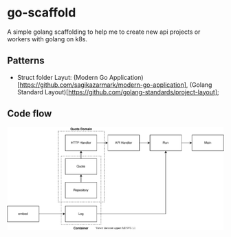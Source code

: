 # go-scaffold

A simple golang scaffolding to help me to create new api projects or workers with golang on k8s.

## Patterns

* Struct folder Layut: (Modern Go Application)[https://github.com/sagikazarmark/modern-go-application], (Golang Standard Layout)[https://github.com/golang-standards/project-layout];

## Code flow

![alt text](./docs/assets/architecture.drawio.svg)

